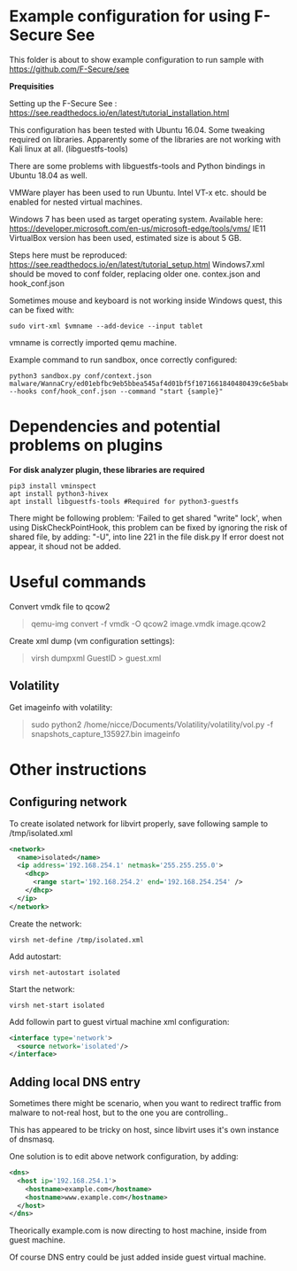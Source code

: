 # Example configuration for using F-Secure See

This folder is about to show example configuration to run sample with https://github.com/F-Secure/see

**Prequisities**

Setting up the F-Secure See : https://see.readthedocs.io/en/latest/tutorial_installation.html

This configuration has been tested with Ubuntu 16.04. Some tweaking required on libraries.
Apparently some of the libraries are not working with Kali linux at all. (libguestfs-tools)

There are some problems with libguestfs-tools and Python bindings in Ubuntu 18.04 as well.

VMWare player has been used to run Ubuntu. Intel VT-x etc. should be enabled for nested virtual machines.

Windows 7 has been used as target operating system. Available here: https://developer.microsoft.com/en-us/microsoft-edge/tools/vms/
IE11 VirtualBox version has been used, estimated size is about 5 GB.

Steps here must be reproduced: https://see.readthedocs.io/en/latest/tutorial_setup.html
Windows7.xml should be moved to conf folder, replacing older one.
contex.json and hook_conf.json 

Sometimes mouse and keyboard is not working inside Windows quest, this can be fixed with:
```shell
sudo virt-xml $vmname --add-device --input tablet
```
vmname is correctly imported qemu machine.

Example command to run sandbox, once correctly configured:
```shell
python3 sandbox.py conf/context.json malware/WannaCry/ed01ebfbc9eb5bbea545af4d01bf5f1071661840480439c6e5babe8e080e41aa.exe --hooks conf/hook_conf.json --command "start {sample}"
```


# Dependencies and potential problems on plugins

**For disk analyzer plugin, these libraries are required**

```shell
pip3 install vminspect
apt install python3-hivex
apt install libguestfs-tools #Required for python3-guestfs
```

There might be  following problem: 'Failed to get shared "write" lock', when using DiskCheckPointHook,
this problem can be fixed by ignoring the risk of shared file, by adding:  "-U", into line 221 in the file disk.py
If error doest not appear, it shoud not be added.

# Useful commands

Convert vmdk file to qcow2

> qemu-img convert -f vmdk -O qcow2 image.vmdk image.qcow2

Create xml dump (vm configuration settings):

>virsh dumpxml GuestID > guest.xml

## Volatility
Get imageinfo with volatility:

>sudo python2 /home/nicce/Documents/Volatility/volatility/vol.py -f snapshots_capture_135927.bin imageinfo

# Other instructions

## Configuring network

To create isolated network for libvirt properly,
save following sample to /tmp/isolated.xml

```xml
<network>
  <name>isolated</name>
  <ip address='192.168.254.1' netmask='255.255.255.0'>
    <dhcp>
      <range start='192.168.254.2' end='192.168.254.254' />
    </dhcp>
  </ip>
</network>
```
Create the network:  

```virsh net-define /tmp/isolated.xml```

Add autostart:

```virsh net-autostart isolated```

Start the network: 

```virsh net-start isolated```

Add followin part to guest virtual machine xml configuration:

```xml
<interface type='network'>
  <source network='isolated'/>
</interface>

```
## Adding local DNS entry
Sometimes there might be scenario, when you want to redirect traffic from malware to not-real host, but to the one you are controlling..

This has appeared to be tricky on host, since libvirt uses it's own instance of dnsmasq.

One solution is to edit above network configuration, by adding:
```xml
<dns>
  <host ip='192.168.254.1'>
    <hostname>example.com</hostname>
    <hostname>www.example.com</hostname>
  </host>
</dns>

```
Theorically example.com is now directing to host machine, inside from guest machine.

Of course DNS entry could be just added inside guest virtual machine.